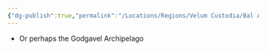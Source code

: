 ```yaml
---
{"dg-publish":true,"permalink":"/Locations/Regions/Velum Custodia/Bal Ascetica/God Gavel Arch/The Godgavel Archlands/"}
---
```


- Or perhaps the Godgavel Archipelago 